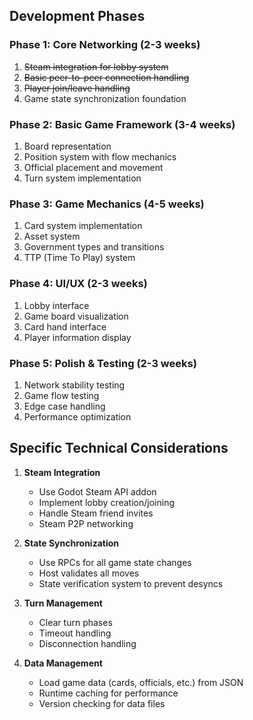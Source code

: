 ## Development Phases

### Phase 1: Core Networking (2-3 weeks)

1. ~~Steam integration for lobby system~~
2. ~~Basic peer-to-peer connection handling~~
3. ~~Player join/leave handling~~
4. Game state synchronization foundation

### Phase 2: Basic Game Framework (3-4 weeks)

1. Board representation
2. Position system with flow mechanics
3. Official placement and movement
4. Turn system implementation

### Phase 3: Game Mechanics (4-5 weeks)

1. Card system implementation
2. Asset system
3. Government types and transitions
4. TTP (Time To Play) system

### Phase 4: UI/UX (2-3 weeks)

1. Lobby interface
2. Game board visualization
3. Card hand interface
4. Player information display

### Phase 5: Polish & Testing (2-3 weeks)

1. Network stability testing
2. Game flow testing
3. Edge case handling
4. Performance optimization

## Specific Technical Considerations

1. **Steam Integration**
    
    - Use Godot Steam API addon
    - Implement lobby creation/joining
    - Handle Steam friend invites
    - Steam P2P networking
2. **State Synchronization**
    
    - Use RPCs for all game state changes
    - Host validates all moves
    - State verification system to prevent desyncs
3. **Turn Management**
    
    - Clear turn phases
    - Timeout handling
    - Disconnection handling
4. **Data Management**
    
    - Load game data (cards, officials, etc.) from JSON
    - Runtime caching for performance
    - Version checking for data files